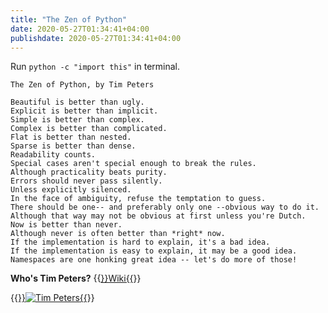 ```yaml
---
title: "The Zen of Python"
date: 2020-05-27T01:34:41+04:00
publishdate: 2020-05-27T01:34:41+04:00
---
```


Run `python -c "import this"` in terminal.

```
The Zen of Python, by Tim Peters

Beautiful is better than ugly.
Explicit is better than implicit.
Simple is better than complex.
Complex is better than complicated.
Flat is better than nested.
Sparse is better than dense.
Readability counts.
Special cases aren't special enough to break the rules.
Although practicality beats purity.
Errors should never pass silently.
Unless explicitly silenced.
In the face of ambiguity, refuse the temptation to guess.
There should be one-- and preferably only one --obvious way to do it.
Although that way may not be obvious at first unless you're Dutch.
Now is better than never.
Although never is often better than *right* now.
If the implementation is hard to explain, it's a bad idea.
If the implementation is easy to explain, it may be a good idea.
Namespaces are one honking great idea -- let's do more of those!
```

**Who's Tim Peters?** {{<a href="https://en.wikipedia.org/wiki/Tim_Peters_(software_engineer)" target="_blank" rel="noopener noreferrer">}}Wiki{{</a>}}

{{<a href="https://en.wikipedia.org/wiki/Tim_Peters_(software_engineer)" target="_blank" rel="noopener noreferrer">}}![Tim Peters](https://res.cloudinary.com/oorkan/image/upload/v1590529947/blog/img/topics/python/timpeters_umih8m.jpg){{</a>}}

